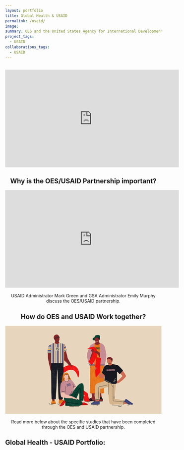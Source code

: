 ```yaml
---
layout: portfolio
title: Global Health & USAID
permalink: /usaid/
image:
summary: OES and the United States Agency for International Development (USAID) have partnered to apply and evaluate evidenced-based insights from behavioral science to critical development challenges in Global Health.
project_tags:
  - USAID
collaborations_tags:
  - USAID
---
```

<br/>
<section>
	<center>
		<iframe width="560" height="315" src="https://www.youtube.com/embed/JcOg-4C56ag" frameborder="0" allow="autoplay; encrypted-media" allowfullscreen></iframe>
	</center>
</section>

<section>
	<center>
		<h2>Why is the OES/USAID Partnership important?</h2>
		<iframe width="560" height="315" src="https://www.youtube.com/embed/d00vuBcA1y4" frameborder="0" allow="autoplay; encrypted-media" allowfullscreen></iframe>
	<p>USAID Administrator Mark Green and GSA Administrator Emily Murphy discuss the OES/USAID partnership.</p></center>
</section>

<section>
	<center>
		<h2>How do OES and USAID Work together?</h2>
		<img src="/assets/img/project-images/1715-partnership.gif" width="560" alt="Animated image of people working in partnership"> 
	<p>Read more below about the specific studies that have been completed through the OES and USAID partnership.</p></center>
</section>

<h2>Global Health - USAID Portfolio:</h2>





